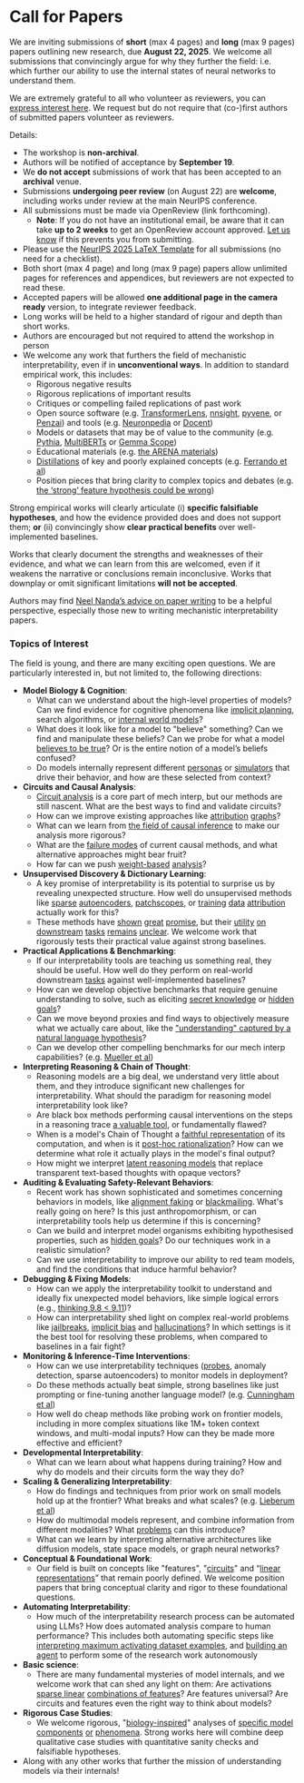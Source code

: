 # Call for Papers
We are inviting submissions of **short** (max 4 pages) and **long** (max 9 pages) papers outlining new research, due **August 22, 2025**. We welcome all submissions that convincingly argue for why they further the field: i.e. which further our ability to use the internal states of neural networks to understand them. 

We are extremely grateful to all who volunteer as reviewers, you can [express interest here](https://www.google.com/url?q=https://docs.google.com/forms/d/e/1FAIpQLSdiw1SJllzoTz_nqzDTzTOGb9DV3W_truQyh-WvYj_QGIi7Mg/viewform?usp%3Ddialog&sa=D&source=editors&ust=1753718897629748&usg=AOvVaw3gGeoegg4lEaIFc3ow9l89). We request but do not require that (co-)first authors of submitted papers volunteer as reviewers. 

Details: 
* The workshop is **non-archival**.
* Authors will be notified of acceptance by **September 19**.
* We **do not accept** submissions of work that has been accepted to an **archival** venue.
* Submissions **undergoing peer review** (on August 22) are **welcome**, including works under review at the main NeurIPS conference.
* All submissions must be made via OpenReview (link forthcoming).
  * **Note**: If you do not have an institutional email, be aware that it can take **up to 2 weeks** to get an OpenReview account approved. [Let us know](mailto:neurips2025@mechinterpworkshop.com) if this prevents you from submitting.
* Please use the [NeurIPS 2025 LaTeX Template](https://www.google.com/url?q=https://media.neurips.cc/Conferences/NeurIPS2025/Styles.zip&sa=D&source=editors&ust=1753718897631022&usg=AOvVaw2bgHNZJL7U2IwE-Hy07qet) for all submissions (no need for a checklist).
* Both short (max 4 page) and long (max 9 page) papers allow unlimited pages for references and appendices, but reviewers are not expected to read these.
* Accepted papers will be allowed **one additional page in the camera ready** version, to integrate reviewer feedback.
* Long works will be held to a higher standard of rigour and depth than short works.
* Authors are encouraged but not required to attend the workshop in person
* We welcome any work that furthers the field of mechanistic interpretability, even if in **unconventional ways**. In addition to standard empirical work, this includes:
  * Rigorous negative results
  * Rigorous replications of important results
  * Critiques or compelling failed replications of past work
  * Open source software (e.g. [TransformerLens](https://www.google.com/url?q=https://github.com/neelnanda-io/TransformerLens&sa=D&source=editors&ust=1753718897632186&usg=AOvVaw0J87AxF8T0gE_bDYO_p3u2), [nnsight](https://www.google.com/url?q=https://github.com/ndif-team/nnsight&sa=D&source=editors&ust=1753718897632256&usg=AOvVaw2rCnqPPbXXNqaouPBD0rDv), [pyvene](https://www.google.com/url?q=https://github.com/stanfordnlp/pyvene/tree/main/pyvene/models/mlp&sa=D&source=editors&ust=1753718897632326&usg=AOvVaw0L6ROIFvemR-LNIkmYrEps), or [Penzai](https://www.google.com/url?q=https://github.com/google-deepmind/penzai&sa=D&source=editors&ust=1753718897632400&usg=AOvVaw1o7kOUiR73igM3YlqsBDMC)) and tools (e.g. [Neuronpedia](https://www.google.com/url?q=http://neuronpedia.org&sa=D&source=editors&ust=1753718897632479&usg=AOvVaw3qu3JK33euX8825gnghr2M) or [Docent](https://www.google.com/url?q=https://transluce.org/introducing-docent&sa=D&source=editors&ust=1753718897632560&usg=AOvVaw3rwCFE9KCPFLoogxyK9iKD))
  * Models or datasets that may be of value to the community (e.g. [Pythia](https://www.google.com/url?q=https://arxiv.org/abs/2304.01373&sa=D&source=editors&ust=1753718897632708&usg=AOvVaw3UzcoAH23px2ek796YaRLJ), [MultiBERTs](https://www.google.com/url?q=https://arxiv.org/abs/2106.16163&sa=D&source=editors&ust=1753718897632770&usg=AOvVaw21PoB3pN9D3BPMRvkmJ7m0) or [Gemma Scope](https://www.google.com/url?q=https://arxiv.org/abs/2408.05147&sa=D&source=editors&ust=1753718897632838&usg=AOvVaw3qaq3HqqUn0J2fPOrlLs_b))
  * Educational materials (e.g. [the ARENA materials](https://www.google.com/url?q=https://arena3-chapter1-transformer-interp.streamlit.app/&sa=D&source=editors&ust=1753718897632978&usg=AOvVaw13rofYW3XMDHNbi2GWOT3B))
  * [Distillations](https://www.google.com/url?q=https://distill.pub/2017/research-debt/&sa=D&source=editors&ust=1753718897633068&usg=AOvVaw2ce-xnKFpy6C9b61ezcA7Q) of key and poorly explained concepts (e.g. [Ferrando et al](https://www.google.com/url?q=https://arxiv.org/abs/2405.00208&sa=D&source=editors&ust=1753718897633188&usg=AOvVaw0NUsrvgGsz7_pl4HQJMVmW))
  * Position pieces that bring clarity to complex topics and debates (e.g. [the ‘strong’ feature hypothesis could be wrong](https://www.google.com/url?q=https://www.alignmentforum.org/posts/tojtPCCRpKLSHBdpn/the-strong-feature-hypothesis-could-be-wrong&sa=D&source=editors&ust=1753718897633411&usg=AOvVaw3J77gSE62xfN3sBbSl7bUw))

Strong empirical works will clearly articulate (i) **specific falsifiable hypotheses**, and how the evidence provided does and does not support them; **or** (ii) convincingly show **clear practical benefits** over well-implemented baselines. 

Works that clearly document the strengths and weaknesses of their evidence, and what we can learn from this are welcomed, even if it weakens the narrative or conclusions remain inconclusive. Works that downplay or omit significant limitations **will not be accepted**. 

Authors may find [Neel Nanda’s advice on paper writing](https://www.google.com/url?q=https://www.alignmentforum.org/posts/eJGptPbbFPZGLpjsp/highly-opinionated-advice-on-how-to-write-ml-papers&sa=D&source=editors&ust=1753718897634473&usg=AOvVaw1ZGBHgbFKowAxlj2Vd59QT) to be a helpful perspective, especially those new to writing mechanistic interpretability papers. 
### Topics of Interest
The field is young, and there are many exciting open questions. We are particularly interested in, but not limited to, the following directions: 
* **Model Biology & Cognition**:
  * What can we understand about the high-level properties of models? Can we find evidence for cognitive phenomena like [implicit planning](https://www.google.com/url?q=https://transformer-circuits.pub/2025/attribution-graphs/biology.html%23dives-poems&sa=D&source=editors&ust=1753718897635150&usg=AOvVaw17gCGWOKzzRtT3XMSjw0Kp), search algorithms, or [internal world models](https://www.google.com/url?q=https://arxiv.org/abs/2210.13382&sa=D&source=editors&ust=1753718897635253&usg=AOvVaw2X9I6Zp_Ga5S1FV6QLDUpG)?
  * What does it look like for a model to "believe" something? Can we find and manipulate these beliefs? Can we probe for what a model [believes to be true](https://www.google.com/url?q=https://arxiv.org/abs/2310.06824&sa=D&source=editors&ust=1753718897635501&usg=AOvVaw1yomhdlMyVXKpUJ_UkWuv1)? Or is the entire notion of a model’s beliefs confused?
  * Do models internally represent different [personas](https://www.google.com/url?q=https://arxiv.org/abs/2406.12094&sa=D&source=editors&ust=1753718897635691&usg=AOvVaw0k-L8IAiCA9ta54mjk1Vqk) or [simulators](https://www.google.com/url?q=https://www.nature.com/articles/s41586-023-06647-8&sa=D&source=editors&ust=1753718897635767&usg=AOvVaw0wDA7tivBGyiZ8sMCdAOKt) that drive their behavior, and how are these selected from context?
* **Circuits and Causal Analysis**:
  * [Circuit analysis](https://www.google.com/url?q=https://distill.pub/2020/circuits/zoom-in/&sa=D&source=editors&ust=1753718897636001&usg=AOvVaw1biq3EP7bNn8duDYlkUH53) is a core part of mech interp, but our methods are still nascent. What are the best ways to find and validate circuits?
  * How can we improve existing approaches like [attribution](https://www.google.com/url?q=https://arxiv.org/abs/2406.11944&sa=D&source=editors&ust=1753718897636267&usg=AOvVaw2rHYGFhskpA0Bzyssoz9Cg) [graphs](https://www.google.com/url?q=https://transformer-circuits.pub/2025/attribution-graphs/methods.html&sa=D&source=editors&ust=1753718897636346&usg=AOvVaw2WNk7XodTXosbb-SJaOYm7)?
  * What can we learn from [the field of causal inference](https://www.google.com/url?q=https://arxiv.org/abs/2407.04690&sa=D&source=editors&ust=1753718897636480&usg=AOvVaw1yr-1h68e4ygmfNw_qXS_a) to make our analysis more rigorous?
  * What are the [failure modes](https://www.google.com/url?q=https://arxiv.org/abs/2307.15771&sa=D&source=editors&ust=1753718897636637&usg=AOvVaw0osyXDUKtHb6ZA0O0L6Uqz) of current causal methods, and what alternative approaches might bear fruit?
  * How far can we push [weight-based](https://www.google.com/url?q=https://arxiv.org/abs/2301.05217&sa=D&source=editors&ust=1753718897636817&usg=AOvVaw3zqYdxQlmCbrHxZXQuERlp) [analysis](https://www.google.com/url?q=https://arxiv.org/abs/2410.08417&sa=D&source=editors&ust=1753718897636877&usg=AOvVaw2dxxd0HRdda8GVrYn8MSX_)?
* **Unsupervised Discovery & Dictionary Learning**:
  * A key promise of interpretability is its potential to surprise us by revealing unexpected structure. How well do unsupervised methods like [sparse](https://www.google.com/url?q=https://arxiv.org/abs/2103.15949&sa=D&source=editors&ust=1753718897637194&usg=AOvVaw1PafbTovQCTRhp8D1MDRg-) [autoencoders](https://www.google.com/url?q=https://transformer-circuits.pub/2023/monosemantic-features&sa=D&source=editors&ust=1753718897637343&usg=AOvVaw0pZpO4wP8ACbb8jRwcoMEh), [patch](https://www.google.com/url?q=https://arxiv.org/abs/2401.06102&sa=D&source=editors&ust=1753718897637405&usg=AOvVaw0Pn2nsXVQPvBv8ejQM0FcO)[scopes](https://www.google.com/url?q=https://arxiv.org/abs/2403.10949v2&sa=D&source=editors&ust=1753718897637448&usg=AOvVaw0Wop0svGuxrOdnUQzIkjla), or [training](https://www.google.com/url?q=https://proceedings.mlr.press/v70/koh17a?ref%3Dhttps://githubhelp.com&sa=D&source=editors&ust=1753718897637524&usg=AOvVaw0UTCeCmX1sT052vWTw1LMj) [data](https://www.google.com/url?q=https://arxiv.org/abs/2308.03296&sa=D&source=editors&ust=1753718897637589&usg=AOvVaw24uh4iVhpClteXTSH6LwDM) [attribution](https://www.google.com/url?q=https://arxiv.org/abs/2205.11482&sa=D&source=editors&ust=1753718897637650&usg=AOvVaw0CiS8zLRzbxQgWCeYioN2U) actually work for this?
  * These methods have [shown](https://www.google.com/url?q=https://transformer-circuits.pub/2024/scaling-monosemanticity/index.html&sa=D&source=editors&ust=1753718897637795&usg=AOvVaw2yph7dAeC3qqAW2lVbFXfE) [great](https://www.google.com/url?q=https://transformer-circuits.pub/2025/attribution-graphs/biology.html&sa=D&source=editors&ust=1753718897637868&usg=AOvVaw3z2mfZtiKbA2IhUBJVU5Nm) [promise](https://www.google.com/url?q=https://arxiv.org/abs/2503.10965&sa=D&source=editors&ust=1753718897637927&usg=AOvVaw0TkmUIS30qJTF2bbHuAWWo), but their [utility](https://www.google.com/url?q=https://arxiv.org/abs/2502.16681&sa=D&source=editors&ust=1753718897637992&usg=AOvVaw2fSIbGn7mpE8gGsk-feXp-) [on](https://www.google.com/url?q=https://www.tilderesearch.com/blog/sieve&sa=D&source=editors&ust=1753718897638044&usg=AOvVaw2EjU8POroNBL9UUQGfDB_5) [downstream](https://www.google.com/url?q=https://arxiv.org/abs/2501.17148&sa=D&source=editors&ust=1753718897638102&usg=AOvVaw1EzJGxFIYibiJu6zg5hbVv) [tasks](https://www.google.com/url?q=https://transformer-circuits.pub/2024/features-as-classifiers/index.html&sa=D&source=editors&ust=1753718897638179&usg=AOvVaw14y41eyxW9pniaf3U3xqyZ) [remains](https://www.google.com/url?q=https://arxiv.org/abs/2502.04382&sa=D&source=editors&ust=1753718897638237&usg=AOvVaw3UR5hLJTE0KjRgkqNAPXLO) [unclear](https://www.google.com/url?q=https://www.alignmentforum.org/posts/4uXCAJNuPKtKBsi28/negative-results-for-saes-on-downstream-tasks&sa=D&source=editors&ust=1753718897638322&usg=AOvVaw1MPwfvetvDUOhxy-Pm2yep). We welcome work that rigorously tests their practical value against strong baselines.
* **Practical Applications & Benchmarking**:
  * If our interpretability tools are teaching us something real, they should be useful. How well do they perform on real-world downstream [tasks](https://www.google.com/url?q=https://www.lesswrong.com/posts/wGRnzCFcowRCrpX4Y/downstream-applications-as-validation-of-interpretability&sa=D&source=editors&ust=1753718897638957&usg=AOvVaw1lf8sOkeQubotgWdRt7YQl) against well-implemented baselines?
  * How can we develop objective benchmarks that require genuine understanding to solve, such as eliciting [secret knowledge](https://www.google.com/url?q=https://arxiv.org/abs/2505.14352&sa=D&source=editors&ust=1753718897639199&usg=AOvVaw2xABRaSl9_caHbn30TEo4g) or [hidden goals](https://www.google.com/url?q=https://arxiv.org/abs/2503.10965&sa=D&source=editors&ust=1753718897639272&usg=AOvVaw3qpoMZao_rFyptWkZLcvJy)?
  * Can we move beyond proxies and find ways to objectively measure what we actually care about, like the ["understanding" captured by a natural language hypothesis](https://www.google.com/url?q=https://arxiv.org/abs/2502.04382&sa=D&source=editors&ust=1753718897639494&usg=AOvVaw3B1DBHRywXNveNB-ivuNVu)?
  * Can we develop other compelling benchmarks for our mech interp capabilities? (e.g. [Mueller et al](https://www.google.com/url?q=https://arxiv.org/abs/2504.13151&sa=D&source=editors&ust=1753718897639659&usg=AOvVaw3lV814pq8__1YGkT5ATKna))
* **Interpreting Reasoning & Chain of Thought**:
  * Reasoning models are a big deal, we understand very little about them, and they introduce significant new challenges for interpretability. What should the paradigm for reasoning model interpretability look like?
  * Are black box methods performing causal interventions on the steps in a reasoning trace [a valuable tool](https://www.google.com/url?q=https://arxiv.org/abs/2506.19143&sa=D&source=editors&ust=1753718897640156&usg=AOvVaw3wqmQf5MeeP_OMoyNRBYVW), or fundamentally flawed?
  * When is a model's Chain of Thought a [faithful representation](https://www.google.com/url?q=https://arxiv.org/abs/2305.04388&sa=D&source=editors&ust=1753718897640324&usg=AOvVaw0BCyHHqtETiCA2IMUMDI5u) of its computation, and when is it [post-hoc rationalization](https://www.google.com/url?q=https://arxiv.org/abs/2503.08679&sa=D&source=editors&ust=1753718897640438&usg=AOvVaw21k1kwm1CZENHAlS9RHCEr)? How can we determine what role it actually plays in the model's final output?
  * How might we interpret [latent reasoning models](https://www.google.com/url?q=https://arxiv.org/abs/2412.06769&sa=D&source=editors&ust=1753718897640634&usg=AOvVaw253Ndi21CZHD7PsmQwbTsL) that replace transparent text-based thoughts with opaque vectors?
* **Auditing & Evaluating Safety-Relevant Behaviors**:
  * Recent work has shown sophisticated and sometimes concerning behaviors in models, like [alignment faking](https://www.google.com/url?q=https://arxiv.org/abs/2412.14093&sa=D&source=editors&ust=1753718897640993&usg=AOvVaw3w6afpqKjtaRSthpf8VxZf) or [blackmailing](https://www.google.com/url?q=https://www.anthropic.com/research/agentic-misalignment&sa=D&source=editors&ust=1753718897641075&usg=AOvVaw1lsExZxvDFgXoEbNS3Q-mc). What's really going on here? Is this just anthropomorphism, or can interpretability tools help us determine if this is concerning?
  * Can we build and interpret model organisms exhibiting hypothesised properties, such as [hidden goals](https://www.google.com/url?q=https://arxiv.org/abs/2503.10965&sa=D&source=editors&ust=1753718897641361&usg=AOvVaw1brGHXW2GlzxussesN-_Xp)? Do our techniques work in a realistic simulation?
  * Can we use interpretability to improve our ability to red team models, and find the conditions that induce harmful behavior?
* **Debugging & Fixing Models**:
  * How can we apply the interpretability toolkit to understand and ideally fix unexpected model behaviors, like simple logical errors (e.g., [thinking 9.8 < 9.11](https://www.google.com/url?q=https://transluce.org/observability-interface&sa=D&source=editors&ust=1753718897641854&usg=AOvVaw1EbPG_trZXjFsDefJbvpjk))?
  * How can interpretability shed light on complex real-world problems like [jailbreaks](https://www.google.com/url?q=https://transformer-circuits.pub/2025/attribution-graphs/biology.html%23dives-jailbreak&sa=D&source=editors&ust=1753718897642053&usg=AOvVaw0i_Ay71v5Z42AviFu-qJNm), [implicit bias](https://www.google.com/url?q=https://arxiv.org/abs/2506.10922&sa=D&source=editors&ust=1753718897642123&usg=AOvVaw328Q_9iEB4VKkoqBwp7akJ) and [hallucinations](https://www.google.com/url?q=https://arxiv.org/abs/2411.14257&sa=D&source=editors&ust=1753718897642196&usg=AOvVaw3v6opdAhWhUd0ziK6A0_JO)? In which settings is it the best tool for resolving these problems, when compared to baselines in a fair fight?
* **Monitoring & Inference-Time Interventions**:
  * How can we use interpretability techniques ([probes](https://www.google.com/url?q=https://arxiv.org/abs/2102.12452&sa=D&source=editors&ust=1753718897642526&usg=AOvVaw1am3kiCoOhsLRPbuUlG06B), anomaly detection, sparse autoencoders) to monitor models in deployment?
  * Do these methods actually beat simple, strong baselines like just prompting or fine-tuning another language model? (e.g. [Cunningham et al](https://www.google.com/url?q=https://alignment.anthropic.com/2025/cheap-monitors/&sa=D&source=editors&ust=1753718897642801&usg=AOvVaw3DuUw8IId7KcTftw2Zwj3v))
  * How well do cheap methods like probing work on frontier models, including in more complex situations like 1M+ token context windows, and multi-modal inputs? How can they be made more effective and efficient?
* **Developmental Interpretability**:
  * What can we learn about what happens during training? How and why do models and their circuits form the way they do?
* **Scaling & Generalizing Interpretability**:
  * How do findings and techniques from prior work on small models hold up at the frontier? What breaks and what scales? (e.g. [Lieberum et al](https://www.google.com/url?q=https://arxiv.org/abs/2307.09458&sa=D&source=editors&ust=1753718897643555&usg=AOvVaw03bpyIjUJS8N2x6LFvpF7Z))
  * How do multimodal models represent, and combine information from different modalities? What [problems](https://www.google.com/url?q=https://openreview.net/pdf?id%3DVUhRdZp8ke&sa=D&source=editors&ust=1753718897643766&usg=AOvVaw2id8cQVxjQ9ZygKwvvSlaq) can this introduce?
  * What can we learn by interpreting alternative architectures like diffusion models, state space models, or graph neural networks?
* **Conceptual & Foundational Work**:
  * Our field is built on concepts like "features", "[circuits](https://www.google.com/url?q=https://distill.pub/2020/circuits/zoom-in/&sa=D&source=editors&ust=1753718897644187&usg=AOvVaw0NdiDLwv0j1uPqVh5TU7fl)" and “[linear representations](https://www.google.com/url?q=https://transformer-circuits.pub/2024/july-update/index.html%23linear-representations&sa=D&source=editors&ust=1753718897644292&usg=AOvVaw0wq6ibj2NIP66_cAWS952E)” that remain poorly defined. We welcome position papers that bring conceptual clarity and rigor to these foundational questions.
* **Automating Interpretability**:
  * How much of the interpretability research process can be automated using LLMs? How does automated analysis compare to human performance? This includes both automating specific steps like [interpreting maximum activating dataset examples](https://www.google.com/url?q=https://openaipublic.blob.core.windows.net/neuron-explainer/paper/index.html&sa=D&source=editors&ust=1753718897644809&usg=AOvVaw3qn5PCQ41Ax8QRbLf4d2yb), and [building an agent](https://www.google.com/url?q=https://arxiv.org/abs/2404.14394&sa=D&source=editors&ust=1753718897644891&usg=AOvVaw16B8MBrWj1zZWm0ARmoNzO) to perform some of the research work autonomously
* **Basic science**:
  * There are many fundamental mysteries of model internals, and we welcome work that can shed any light on them: Are activations [sparse linear](https://www.google.com/url?q=https://arxiv.org/abs/1601.03764&sa=D&source=editors&ust=1753718897645245&usg=AOvVaw0P2meTk-O5eZ0oyCHumaEW) [combinations of features](https://www.google.com/url?q=https://transformer-circuits.pub/2022/toy_model/index.html&sa=D&source=editors&ust=1753718897645333&usg=AOvVaw3wEVBO1CGJeLG7pDD2ccbD)? Are features universal? Are circuits and features even the right way to think about models?
* **Rigorous Case Studies**:
  * We welcome rigorous, "[biology-inspired](https://www.google.com/url?q=https://distill.pub/2020/circuits/curve-circuits/&sa=D&source=editors&ust=1753718897645633&usg=AOvVaw0nf_uQF2CP5eSZoOkuEjS6)" analyses of [specific model](https://www.google.com/url?q=https://arxiv.org/abs/2310.04625&sa=D&source=editors&ust=1753718897645711&usg=AOvVaw1zYeDPooBYaqEhVB3FYpId) [components](https://www.google.com/url?q=https://transformer-circuits.pub/2024/scaling-monosemanticity/index.html&sa=D&source=editors&ust=1753718897645799&usg=AOvVaw0vchAG8PRs0FxS_EVr4WZR) [or](https://www.google.com/url?q=https://arxiv.org/abs/2305.01610&sa=D&source=editors&ust=1753718897645852&usg=AOvVaw2FWRz4jaG3Da0wNhq3IN2p) [phenomena](https://www.google.com/url?q=https://arxiv.org/abs/2306.09346&sa=D&source=editors&ust=1753718897645907&usg=AOvVaw0aHrKnuhDi256ZREa8peLd). Strong works here will combine deep qualitative case studies with quantitative sanity checks and falsifiable hypotheses.
* Along with any other works that further the mission of understanding models via their internals!